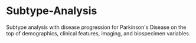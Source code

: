 # Subtype-Analysis
Subtype analysis with disease progression for Parkinson's Disease on the top of demographics, clinical features, imaging, and biospecimen variables.
